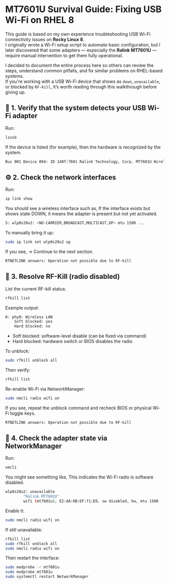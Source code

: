 # MT7601U Survival Guide: Fixing USB Wi-Fi on RHEL 8

This guide is based on my own experience troubleshooting USB Wi-Fi connectivity issues on **Rocky Linux 8**.  
I originally wrote a Wi-Fi setup script to automate basic configuration, but I later discovered that some adapters — especially the **Ralink MT7601U** — require manual intervention to get them fully operational.  

I decided to document the entire process here so others can review the steps, understand common pitfalls, and fix similar problems on RHEL-based systems.  
If you're working with a USB Wi-Fi device that shows as `down`, `unavailable`, or blocked by `RF-kill`, it’s worth reading through this walkthrough before giving up.

## 🧩 1. Verify that the system detects your USB Wi-Fi adapter

Run:
```bash
lsusb
```

If the device is listed (for example), then the hardware is recognized by the system.

```bash
Bus 001 Device 004: ID 148f:7601 Ralink Technology, Corp. MT7601U Wireless Adapter
```

## ⚙️ 2. Check the network interfaces

Run:
```bash
ip link show
```

You should see a wireless interface such as, If the interface exists but shows state DOWN, it means the adapter is present but not yet activated.
```bash
5: wlp0s20u2: <NO-CARRIER,BROADCAST,MULTICAST,UP> mtu 1500 ...
```

To manually bring it up:
```bash
sudo ip link set wlp0s20u2 up
```

If you see, → Continue to the next section.
```bash
RTNETLINK answers: Operation not possible due to RF-kill
```

## 📡 3. Resolve RF-Kill (radio disabled)

List the current RF-kill status:
```bash
rfkill list
```

Example output:
```bash
0: phy0: Wireless LAN
    Soft blocked: yes
    Hard blocked: no
```

- Soft blocked: software-level disable (can be fixed via command)
- Hard blocked: hardware switch or BIOS disables the radio

To unblock:
```bash
sudo rfkill unblock all
```

Then verify:
```bash
rfkill list
```

Re-enable Wi-Fi via NetworkManager:
```bash
sudo nmcli radio wifi on
```

If you see, repeat the unblock command and recheck BIOS or physical Wi-Fi toggle keys.
```bash
RTNETLINK answers: Operation not possible due to RF-kill
```

## 🔧 4. Check the adapter state via NetworkManager

Run:
```bash
nmcli
```

You might see something like, This indicates the Wi-Fi radio is software disabled.
```bash
wlp0s20u2: unavailable
        "Ralink MT7601U"
        wifi (mt7601u), E2:4A:8B:EF:71:E0, sw disabled, hw, mtu 1500
```
Enable it:
```bash
sudo nmcli radio wifi on
```

If still unavailable:
```bash
rfkill list
sudo rfkill unblock all
sudo nmcli radio wifi on
```

Then restart the interface:
```bash
sudo modprobe -r mt7601u
sudo modprobe mt7601u
sudo systemctl restart NetworkManager
```
